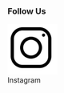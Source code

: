 ### Follow Us

<div aligh="center">
  <img alt="Instagram" src="/assets/images/ig.png" style="width: 100px; height: 100px">
  <br>
  Instagram
</div>

